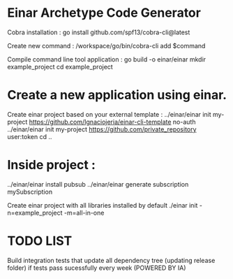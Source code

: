 # Einar Archetype Code Generator

Cobra installation :
go install github.com/spf13/cobra-cli@latest

Create new command :
/workspace/go/bin/cobra-cli add $command

Compile command line tool application : 
go build -o einar/einar
mkdir example_project
cd example_project

# Create a new application using einar.
Create einar project based on your external template : 
../einar/einar init my-project https://github.com/Ignaciojeria/einar-cli-template no-auth
../einar/einar init my-project https://github.com/private_repository user:token
cd ..

# Inside project :
../einar/einar install pubsub
../einar/einar generate subscription mySubscription

Create einar project with all libraries installed by default
./einar init -n=example_project -m=all-in-one

# TODO LIST
Build integration tests that update all dependency tree (updating release folder) if tests pass sucessfully every week (POWERED BY IA)